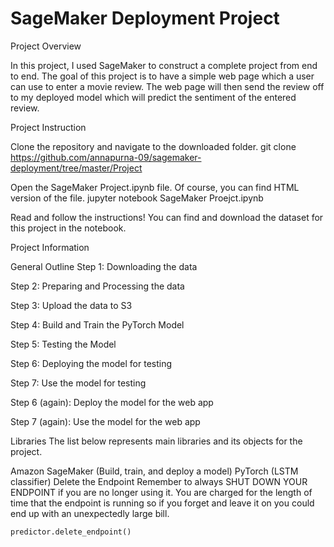 # SageMaker Deployment Project
Project Overview

In this project, I used SageMaker to construct a complete project from end to end. The goal of this project is to have a simple web page which a user can use to enter a movie review. The web page will then send the review off to my deployed model which will predict the sentiment of the entered review.

Project Instruction

Clone the repository and navigate to the downloaded folder.
	git clone https://github.com/annapurna-09/sagemaker-deployment/tree/master/Project
	
	
Open the SageMaker Project.ipynb file. Of course, you can find HTML version of the file.
	jupyter notebook SageMaker Proejct.ipynb
	
Read and follow the instructions! You can find and download the dataset for this project in the notebook.


Project Information

General Outline
Step 1: Downloading the data

Step 2: Preparing and Processing the data

Step 3: Upload the data to S3

Step 4: Build and Train the PyTorch Model

Step 5: Testing the Model

Step 6: Deploying the model for testing

Step 7: Use the model for testing

Step 6 (again): Deploy the model for the web app

Step 7 (again): Use the model for the web app

Libraries
The list below represents main libraries and its objects for the project.

Amazon SageMaker (Build, train, and deploy a model)
PyTorch (LSTM classifier)
Delete the Endpoint
Remember to always SHUT DOWN YOUR ENDPOINT if you are no longer using it. You are charged for the length of time that the endpoint is running so if you forget and leave it on you could end up with an unexpectedly large bill.

	predictor.delete_endpoint()
